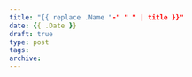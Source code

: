 ```yaml
---
title: "{{ replace .Name "-" " " | title }}"
date: {{ .Date }}
draft: true
type: post
tags: 
archive: 
---
```


